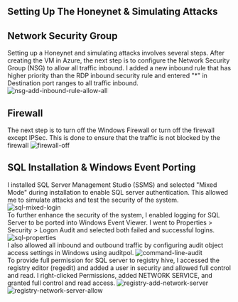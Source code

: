 ## Setting Up The Honeynet & Simulating Attacks

## Network Security Group
Setting up a Honeynet and simulating attacks involves several steps. After creating the VM in Azure, the next step is to configure the Network Security Group (NSG) to allow all traffic inbound. I added a new inbound rule that has higher priority than the RDP inbound security rule and entered "*" in Destination port ranges to all traffic inbound.
![nsg-add-inbound-rule-allow-all](https://github.com/spencermoy/azure-soc-honeynet/assets/137566643/49ad4e02-9375-4e5a-a05e-e3673c1e8888)<br>

## Firewall
The next step is to turn off the Windows Firewall or turn off the firewall except IPSec. This is done to ensure that the traffic is not blocked by the firewall
![firewall-off](https://github.com/spencermoy/azure-soc-honeynet/assets/137566643/0aecaa06-48ba-4cd8-9751-c132ee66c94f)<br>

## SQL Installation & Windows Event Porting

I installed SQL Server Management Studio (SSMS) and selected "Mixed Mode" during installation to enable SQL server authentication. This allowed me to simulate attacks and test the security of the system.
![sql-mixed-login](https://github.com/spencermoy/azure-soc-honeynet/assets/137566643/6689c1bd-aec2-47ea-88ca-a2d1662357c1)<br>
To further enhance the security of the system, I enabled logging for SQL Server to be ported into Windows Event Viewer. I went to Properties > Security > Logon Audit and selected both failed and successful logins.
![sql-properties](https://github.com/spencermoy/azure-soc-honeynet/assets/137566643/5afd0f24-d1ad-4bf3-8b38-7e63dc6146c3)<br>
I also allowed all inbound and outbound traffic by configuring audit object access settings in Windows using auditpol.
![command-line-audit](https://github.com/spencermoy/azure-soc-honeynet/assets/137566643/a9bac126-d671-49ec-aa53-51b7897f9eac)<br>
To provide full permission for SQL server to registry hive, I accessed the registry editor (regedit) and added a user in security and allowed full control and read. I right-clicked Permissions, added NETWORK SERVICE, and granted full control and read access.
![registry-add-network-server](https://github.com/spencermoy/azure-soc-honeynet/assets/137566643/13c94fa7-3d58-4311-8b67-12d5e4322f68)<br>
![registry-network-server-allow](https://github.com/spencermoy/azure-soc-honeynet/assets/137566643/13e74fdf-e081-4058-9c8b-95ed868be3ef)<br>





